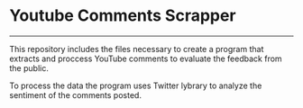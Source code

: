 # Youtube Comments Scrapper
***
This repository includes the files necessary to create a program that extracts and proccess YouTube comments to evaluate the feedback from the public.

To process the data the program uses Twitter lybrary to analyze the sentiment of the comments posted.